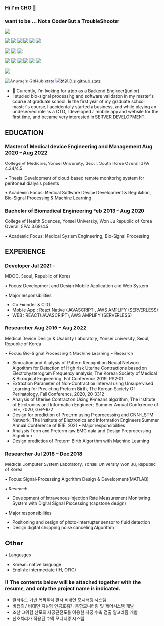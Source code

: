 ### Hi I'm CHO 👋
### want to be ... Not a Coder But a TroubleShooter

<!--
**hisstoryxx/hisstoryxx** is a ✨ _special_ ✨ repository because its `README.md` (this file) appears on your GitHub profile.

Here are some ideas to get you started:

- 🔭 I’m currently working on ...
- 🌱 I’m currently learning ...
- 👯 I’m looking to collaborate on ...
- 🤔 I’m looking for help with ...
- 💬 Ask me about ...
- 📫 How to reach me: ...
- 😄 Pronouns: ...
#61DAFB
- ⚡ Fun fact: ...
-->

<img src="https://img.shields.io/badge/hisstoryxx@gmail.com-EA4335?style=flat-square&logo=Gmail&logoColor=white"/>

<img src="https://img.shields.io/badge/ios-000000?style=flat-square&logo=ios&logoColor=white"/> <img src="https://img.shields.io/badge/Android-3DDC84?style=flat-square&logo=Android&logoColor=white"/> <img src="https://img.shields.io/badge/Expo-000020?style=flat-square&logo=Expo&logoColor=white"/> <img src="https://img.shields.io/badge/ReactNative-61DAFB?style=flat-square&logo=React&logoColor=white"/> <img src="https://img.shields.io/badge/React-61DAFB?style=flat-square&logo=React&logoColor=white"/> <img src="https://img.shields.io/badge/Electron-47848F?style=flat-square&logo=Electron&logoColor=white"/>


<img src="https://img.shields.io/badge/JavaScript-F7DF1E?style=flat-square&logo=JavaScript&logoColor=white"/> <img src="https://img.shields.io/badge/TypeScript-3178C6?style=flat-square&logo=TypeScript&logoColor=white"/> <img src="https://img.shields.io/badge/Java-007396?style=flat-square&logo=Java&logoColor=white"/>

<img src="https://img.shields.io/badge/AWSAmplify-FF9900?style=flat-square&logo=AWSAmplify&logoColor=white"/> <img src="https://img.shields.io/badge/AmazonDynamoDB-4053D6?style=flat-square&logo=AmazonDynamoDB&logoColor=white"/> <img src="https://img.shields.io/badge/AmazonS3-569A31?style=flat-square&logo=AmazonS3&logoColor=white"/> <img src="https://img.shields.io/badge/node.js-339933?style=flat-square&logo=Node.js&logoColor=white"> <img src="https://img.shields.io/badge/GraphQL-E10098?style=flat-square&logo=GraphQL&logoColor=white"> <img src="https://img.shields.io/badge/NoSQL-E10098?style=flat-square&logo=NoSQL&logoColor=white"> 

<img src="https://img.shields.io/badge/git-F05032?style=for-the-badge&logo=git&logoColor=white">


![Anurag's GitHub stats](https://github-readme-stats.vercel.app/api?username=hisstoryxx&show_icons=true&theme=transparent)
[![본인ID's github stats](https://github-readme-stats.vercel.app/api/top-langs/?username=hisstoryxx&show_icons=true&hide_border=true&title_color=004386&icon_color=004386&layout=compact)](https://github.com/hisstoryxx)
- 🤔 Currently, I’m looking for a job as a Backend Engineer(junior)
- I studied bio-signal processing and software validation in my master's course at graduate school. In the first year of my graduate school master's course, I accidentally started a business, and while playing an undeserved role as a CTO, I developed a mobile app and website for the first time, and became very interested in SERVER DEVELOPMENT.

## EDUCATION
### Master of Medical device Engineering and Management Aug 2020 – Aug 2022
College of Medicine, Yonsei University, Seoul, South Korea
Overall GPA 4.34/4.5

• Thesis: Development of cloud-based remote monitoring system for peritoneal dialysis patients

• Academic Focus: Medical Software Device Development & Regulation, Bio-Signal Processing & Machine Learning

### Bachelor of Biomedical Engineering Feb 2013 – Aug 2020
College of Health Sciences, Yonsei University, Won Ju Republic of Korea 
Overall GPA: 3.68/4.5

• Academic Focus: Medical System Engineering, Bio-Signal Processing

## EXPERIENCE
### Developer Jul 2021 -
MDOC, Seoul, Republic of Korea

• Focus: Development and Design Mobile Application and Web System

• Major responsibilities
- Co Founder & CTO
- Mobile App : React Native (JAVASCRIPT), AWS AMPLIFY (SERVERLESS)
- WEB : REACT(JAVASCRIPT), AWS AMPLIFY (SERVERLESS)

### Researcher Aug 2019 – Aug 2022
Medical Device Design & Usability Laboratory, Yonsei University, Seoul, Republic of Korea

• Focus: Bio-Signal Processing & Machine Learning
• Research
- Simulation and Analysis of Pattern Recognition Neural Network Algorithm for Detection of
High risk Uterine Contractions based on Electrohysterogram Frequency analysis, The Korean
Society of Medical & Biological Engineering, Fall Conference 2019, PS2-01
- Extraction Parameter of Non-Contraction Interval using Unsupervised Learning for Predicting
Preterm Birth, The Korean Society Of Perinatology, Fall Conference, 2020, 20-3312
- Analysis of Uterine Contraction Using K-means algorithm, The Institute of Electronics and
Information Engineers Summer Annual Conference of IEIE, 2020, GEP-672
- Design for prediction of Preterm using Preprocessing and CNN-LSTM Network, The Institute
of Electronics and Information Engineers Summer Annual Conference of IEIE, 2021
• Major responsibilities
- Analysis Term and Preterm raw EMG data and Design Preprocessing Algorithm
- Design prediction of Preterm Birth Algorithm with Machine Learning


### Researcher Jul 2018 – Dec 2018
Medical Computer System Laboratory, Yonsei University Won Ju, Republic of Korea

• Focus: Signal-Processing Algorithm Design & Development(MATLAB)

• Research
- Development of Intravenous Injection Rate Measurement Monitoring System with Digital Signal Processing (capstone design)

• Major responsibilities
- Positioning and design of photo-interrupter sensor to fluid detection
- Design digital chopping noise canceling Algorithm

## Other 
• Languages
- Korean: native language
- English: intermediate (IH, OPIC)

### !! The contents below will be attached together with the resume, and only the project name is indicated.
- 클라우드 기반 복막투석 환자 비대면 모니터링 시스템
- 비접촉 / 비대면 지능형 인공호흡기 통합모니터링 및 제어시스템 개발
- 조산 고위험 산모의 자궁근전도를 이용한 자궁 수축 검출 알고리즘 개발
- 신호처리가 적용된 수액 모니터링 시스템 

